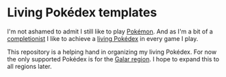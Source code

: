 # Living Pokédex templates

I'm not ashamed to admit I still like to play [Pokémon](https://www.pokemon.com/us/). And as I'm a bit of a [completionist](https://www.dictionary.com/browse/completionist) I like to achieve a [living Pokédex](https://bulbapedia.bulbagarden.net/wiki/Living_Pok%C3%A9dex) in every game I play.

This repository is a helping hand in organizing my living Pokédex. For now the only supported Pokédex is for the [Galar region](https://bulbapedia.bulbagarden.net/wiki/Galar). I hope to expand this to all regions later.
